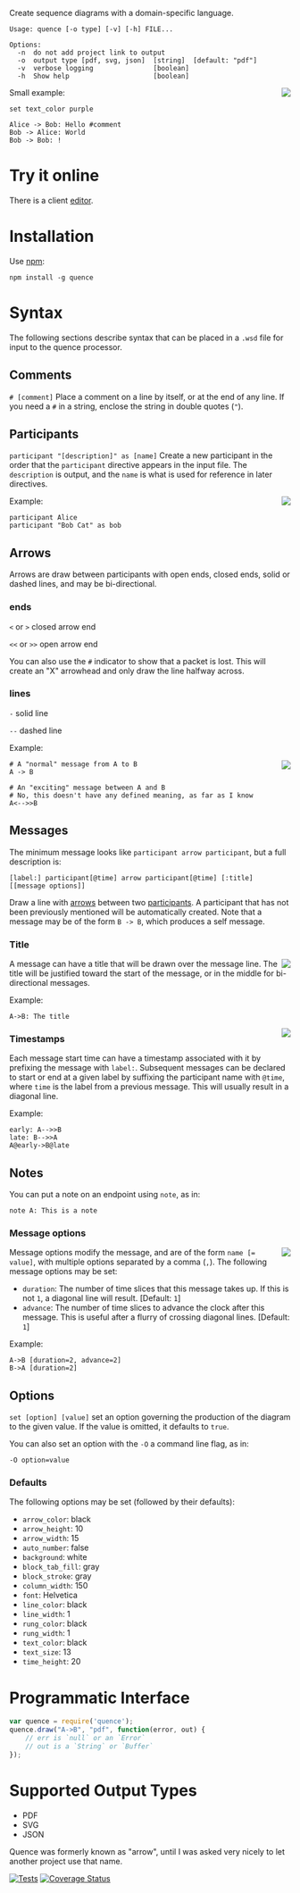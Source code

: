 
Create sequence diagrams with a domain-specific language.

```
Usage: quence [-o type] [-v] [-h] FILE...

Options:
  -n  do not add project link to output
  -o  output type [pdf, svg, json]  [string]  [default: "pdf"]
  -v  verbose logging               [boolean]
  -h  Show help                     [boolean]
```

<img src='https://raw.github.com/hildjj/quence/main/doc/small.png' align='right'/>

Small example:

```
set text_color purple

Alice -> Bob: Hello #comment
Bob -> Alice: World
Bob -> Bob: !
```

Try it online
=============

There is  a client [editor](https://hildjj.github.io/quence/).

Installation
============

Use [npm](http://npmjs.org/):

```
npm install -g quence
```

Syntax
======

The following sections describe syntax that can be placed in a `.wsd` file for
input to the quence processor.

Comments
--------

`# [comment]` Place a comment on a line by itself, or at the end of any line.
If you need a `#` in a string, enclose the string in double quotes (`"`).


Participants <a id="participants"></a>
------------

`participant "[description]" as [name]` Create a new participant in the order
that the `participant` directive appears in the input file.  The `description`
is output, and the `name` is what is used for reference in later directives.

<img src='https://raw.github.com/hildjj/quence/main/doc/participant.png' align='right'/>

Example:

```
participant Alice
participant "Bob Cat" as bob
```

Arrows <a id="arrows"></a>
------

Arrows are draw between participants with open ends, closed ends, solid or
dashed lines, and may be bi-directional.

### ends

`<` or `>` closed arrow end

`<<` or `>>` open arrow end

You can also use the `#` indicator to show that a packet is lost.
This will create an "X" arrowhead and only draw the line halfway
across.


### lines

`-` solid line

`--` dashed line

Example:

<img src='https://raw.github.com/hildjj/quence/main/doc/arrows.png' align='right'/>

```
# A "normal" message from A to B
A -> B

# An "exciting" message between A and B
# No, this doesn't have any defined meaning, as far as I know
A<-->>B
```

Messages
--------

The minimum message looks like `participant arrow participant`, but a full description is:

```
[label:] participant[@time] arrow participant[@time] [:title] [[message options]]
```

Draw a line with
[arrows](#arrows) between two [participants](#participants).  A participant
that has not been previously mentioned will be automatically created.  Note
that a message may be of the form `B -> B`, which produces a self message.

### Title

<img src='https://raw.github.com/hildjj/quence/main/doc/title.png' align='right'/>

A message can have a title that will be drawn over the message line.  The title
will be justified toward the start of the message, or in the middle for
bi-directional messages.

Example:

```
A->B: The title
```

<img src='https://raw.github.com/hildjj/quence/main/doc/timestamps.png' align='right'/>

### Timestamps

Each message start time can have a timestamp associated with it by prefixing
the message with `label:`.  Subsequent messages can be declared to start or end
at a given label by suffixing the participant name with `@time`, where `time` is
the label from a previous message.
This will usually result in a diagonal line.

Example:

```
early: A-->>B
late: B-->>A
A@early->B@late
```

## Notes

You can put a note on an endpoint using `note`, as in:

```
note A: This is a note
```

### Message options

<img src='https://raw.github.com/hildjj/quence/main/doc/messages.png' align='right'/>

Message options modify the message, and are of the form `name [= value]`, with
multiple options separated by a comma (`,`).  The following message options
may be set:

 * `duration`: The number of time slices that this message takes up.  If this is
    not `1`, a diagonal line will result.  [Default: `1`]
 * `advance`: The number of time slices to advance the clock after this message.
    This is useful after a flurry of crossing diagonal lines. [Default: `1`]

Example:

```
A->B [duration=2, advance=2]
B->A [duration=2]
```



Options
-------

`set [option] [value]` set an option governing the production of the diagram to
the given value.  If the value is omitted, it defaults to `true`.

You can also set an option with the `-O` a command line flag, as in:

`-O option=value`



### Defaults

The following options may be set (followed by their defaults):

 * `arrow_color`: black
 * `arrow_height`: 10
 * `arrow_width`: 15
 * `auto_number`: false
 * `background`: white
 * `block_tab_fill`: gray
 * `block_stroke`: gray
 * `column_width`: 150
 * `font`: Helvetica
 * `line_color`: black
 * `line_width`: 1
 * `rung_color`: black
 * `rung_width`: 1
 * `text_color`: black
 * `text_size`: 13
 * `time_height`: 20


Programmatic Interface
======================

```javascript
var quence = require('quence');
quence.draw("A->B", "pdf", function(error, out) {
	// err is `null` or an `Error`
	// out is a `String` or `Buffer`
});
```

Supported Output Types
======================

 * PDF
 * SVG
 * JSON

Quence was formerly known as "arrow", until I was asked very nicely to let
another project use that name.

[![Tests](https://github.com/hildjj/quence/actions/workflows/node.js.yml/badge.svg)](https://github.com/hildjj/quence/actions/workflows/node.js.yml)
[![Coverage Status](https://coveralls.io/repos/github/hildjj/quence/badge.svg?branch=main)](https://coveralls.io/github/hildjj/quence?branch=main)
